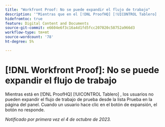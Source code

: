 ```yaml
---
title: "Workfront Proof: No se puede expandir el flujo de trabajo"
description: '"Mientras que en el [!DNL ProofHQ] [!UICONTROL Tablero] , los usuarios no pueden expandir el flujo de trabajo de prueba desde la lista Prueba en la página del panel. Cuando un usuario hace clic en el botón de expansión, el botón no responde".'
hidefromtoc: true
feature: Digital Content and Documents
source-git-commit: e6604e6f3c16a4d1fd5fcc207020c58752a966d3
workflow-type: tm+mt
source-wordcount: '78'
ht-degree: 5%

---
```



# [!DNL Workfront Proof]: No se puede expandir el flujo de trabajo

<!--Won't fix, live until Proof deprecated-->

Mientras está en [!DNL ProofHQ] [!UICONTROL Tablero] , los usuarios no pueden expandir el flujo de trabajo de prueba desde la lista Prueba en la página del panel. Cuando un usuario hace clic en el botón de expansión, el botón no responde.

_Notificado por primera vez el 4 de octubre de 2023._
